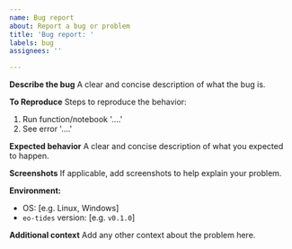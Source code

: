 ```yaml
---
name: Bug report
about: Report a bug or problem
title: 'Bug report: '
labels: bug
assignees: ''

---
```


**Describe the bug**
A clear and concise description of what the bug is.

**To Reproduce**
Steps to reproduce the behavior:
1. Run function/notebook '....'
2. See error '....'

**Expected behavior**
A clear and concise description of what you expected to happen.

**Screenshots**
If applicable, add screenshots to help explain your problem.

**Environment:**
 - OS: [e.g. Linux, Windows]
 - `eo-tides` version: [e.g. `v0.1.0`]

**Additional context**
Add any other context about the problem here.
